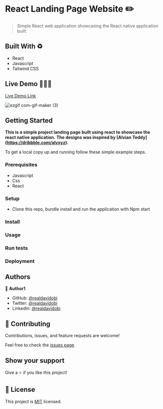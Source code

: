 # React Landing Page Website ✏️

> Simple React web application showcasing the React native application built.

## Built With ♻️

- React
- Javascript
- Tailwind CSS

## Live Demo 👨🏽‍💻

[Live Demo Link](https://lingering-unit-2133.on.fleek.co/)

![ezgif com-gif-maker (3)](https://user-images.githubusercontent.com/22225878/166166218-e9292aa0-3fda-4444-9d68-167eab4d93a6.gif)


## Getting Started

**This is a simple project landing page built using react to showcase the react native application.**
**The designs was inspired by [Alvian Teddy] (https://dribbble.com/alvxyz).**

To get a local copy up and running follow these simple example steps.

### Prerequisites

- Javascript
- Css
- React

### Setup

- Clone this repo, bundle install and run the application with Npm start

### Install

### Usage

### Run tests

### Deployment

## Authors

👤 **Author1**

- GitHub: [@realdavidobi](https://github.com/davidobi)
- Twitter: [@realdavidobi](https://twitter.com/realdavidobi)
- LinkedIn: [@realdavidobi](https://linkedin.com/in/realdavidobi)

## 🤝 Contributing

Contributions, issues, and feature requests are welcome!

Feel free to check the [issues page](../../issues/).

## Show your support

Give a ⭐️ if you like this project!

## 📝 License

This project is [MIT](./MIT.md) licensed.

